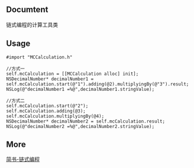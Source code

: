 ##	 Documtent
链式编程的计算工具类

## Usage
	#import "MCCalculation.h"
	
	//方式一
	self.mcCalculation = [[MCCalculation alloc] init];
    NSDecimalNumber* decimalNumber1 = 	self.mcCalculation.start(@"1").adding(@2).multiplyingBy(@"3").result;
    NSLog(@"decimalNumber1 =%@",decimalNumber1.stringValue);
    
    //方式二
    self.mcCalculation.start(@"2");
    self.mcCalculation.adding(@3);
    self.mcCalculation.multiplyingBy(@4);
    NSDecimalNumber* decimalNumber2 = self.mcCalculation.result;
    NSLog(@"decimalNumber2 =%@",decimalNumber2.stringValue);

## More
 [简书-链式编程](http://www.jianshu.com/p/51c8c03f084a)

